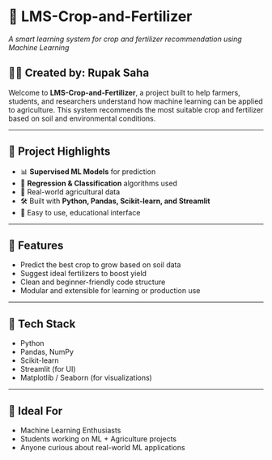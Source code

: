 # 🌾 LMS-Crop-and-Fertilizer
*A smart learning system for crop and fertilizer recommendation using Machine Learning*

## 👨‍💻 Created by: Rupak Saha  
Welcome to **LMS-Crop-and-Fertilizer**, a project built to help farmers, students, and researchers understand how machine learning can be applied to agriculture. This system recommends the most suitable crop and fertilizer based on soil and environmental conditions.

---

## 📌 Project Highlights
- 📊 **Supervised ML Models** for prediction  
- 🧪 **Regression & Classification** algorithms used  
- 🌿 Real-world agricultural data  
- 🛠️ Built with **Python, Pandas, Scikit-learn, and Streamlit**  
- 🎯 Easy to use, educational interface  

---

## 📂 Features
- Predict the best crop to grow based on soil data
- Suggest ideal fertilizers to boost yield
- Clean and beginner-friendly code structure
- Modular and extensible for learning or production use

---

## 🚀 Tech Stack
- Python
- Pandas, NumPy
- Scikit-learn
- Streamlit (for UI)
- Matplotlib / Seaborn (for visualizations)

---

## 💬 Ideal For
- Machine Learning Enthusiasts
- Students working on ML + Agriculture projects
- Anyone curious about real-world ML applications


